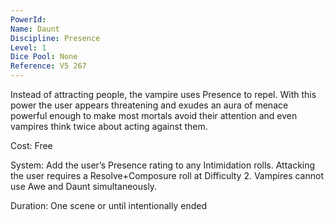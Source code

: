 ```yaml
---
PowerId: 
Name: Daunt
Discipline: Presence
Level: 1
Dice Pool: None
Reference: V5 267
---
```

Instead of attracting people, the vampire uses Presence to repel. With this power the user appears threatening and exudes an aura of menace powerful enough to make most mortals avoid their attention and even vampires think twice about acting against them.   

Cost: Free   

System: Add the user’s Presence rating to any Intimidation rolls. Attacking the user requires a Resolve+Composure roll at Difficulty 2. Vampires cannot use Awe and Daunt simultaneously.   

Duration: One scene or until intentionally ended
